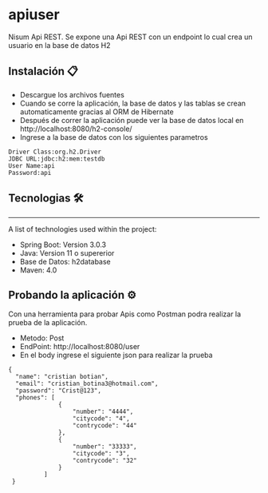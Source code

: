 # apiuser
Nisum Api REST.
Se expone una Api REST con un endpoint lo cual crea un usuario en la base de datos H2


## Instalación 📋
* Descargue los archivos fuentes
* Cuando se corre la aplicación, la base de datos y las tablas se crean automaticamente gracias al ORM de Hibernate
* Después de correr la aplicación puede ver la base de datos local en http://localhost:8080/h2-console/
* Ingrese a la base de datos con los siguientes parametros 
```
Driver Class:org.h2.Driver
JDBC URL:jdbc:h2:mem:testdb
User Name:api
Password:api
```


## Tecnologias 🛠️
***
A list of technologies used within the project:
* Spring Boot: Version 3.0.3
* Java: Version 11 o supererior
* Base de Datos: h2database
* Maven: 4.0

## Probando la aplicación ⚙️
Con una herramienta para probar Apis como Postman podra realizar la prueba de la aplicación.
* Metodo: Post
* EndPoint: http://localhost:8080/user
* En el body ingrese el siguiente json para realizar la prueba
```
{
  "name": "cristian botian",
  "email": "cristian_botina3@hotmail.com",
  "password": "Crist@123",
  "phones": [
              {
                  "number": "4444",
                  "citycode": "4",
                  "contrycode": "44"
              },
              {
                  "number": "33333",
                  "citycode": "3",
                  "contrycode": "32"
              }
          ]
 }
```


